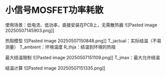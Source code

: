 # 小信号MOSFET功率耗散
使用场景：低电流、低功率，直接安装在PCB上，无需散热器
![[Pasted image 20250507145903.png]]

热阻模型
![[Pasted image 20250507150848.png]]
T_jactual：实际结温（不易测量）
T_ambient：环境温度
R_thja：结温到环境的热阻

最大结温限制
![[Pasted image 20250507151109.png]]
T_jmax：最大允许结温


结温计算
![[Pasted image 20250507151335.png]]
